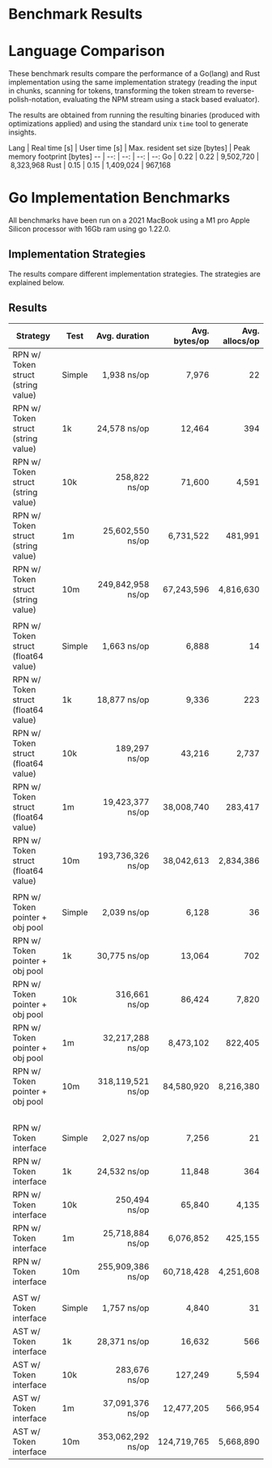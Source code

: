 # Benchmark Results

# Language Comparison

These benchmark results compare the performance of a Go(lang) and Rust implementation
using the same implementation strategy (reading the input in chunks, scanning for
tokens, transforming the token stream to reverse-polish-notation, evaluating the
NPM stream using a stack based evaluator).

The results are obtained from running the resulting binaries (produced with
optimizations applied) and using the standard unix `time` tool to generate
insights.

Lang | Real time [s] | User time [s] | Max. resident set size [bytes] | Peak memory footprint [bytes]
-- | --: | --: | --: | --:
Go | 0.22 | 0.22 | 9,502,720 | 8,323,968
Rust | 0.15 | 0.15 | 1,409,024 | 967,168

# Go Implementation Benchmarks

All benchmarks have been run on a 2021 MacBook using a M1 pro Apple Silicon
processor with 16Gb ram using go 1.22.0.

## Implementation Strategies

The results compare different implementation strategies. The strategies are
explained below.

## Results

Strategy | Test | Avg. duration | Avg. bytes/op | Avg. allocs/op
-- | -- | --: | --: | --:
RPN w/ Token struct (string value) | Simple | 1,938 ns/op | 7,976 | 22
RPN w/ Token struct (string value) | 1k |  24,578 ns/op | 12,464 | 394
RPN w/ Token struct (string value) | 10k | 258,822 ns/op | 71,600 | 4,591
RPN w/ Token struct (string value) | 1m | 25,602,550 ns/op | 6,731,522 | 481,991
RPN w/ Token struct (string value) | 10m | 249,842,958 ns/op | 67,243,596 | 4,816,630
| | | | 
RPN w/ Token struct (float64 value) | Simple | 1,663 ns/op | 6,888 | 14
RPN w/ Token struct (float64 value) | 1k |  18,877 ns/op | 9,336 | 223
RPN w/ Token struct (float64 value) | 10k | 189,297 ns/op | 43,216 | 2,737
RPN w/ Token struct (float64 value) | 1m | 19,423,377 ns/op | 38,008,740 | 283,417
RPN w/ Token struct (float64 value) | 10m | 193,736,326 ns/op | 38,042,613 | 2,834,386
| | | | 
RPN w/ Token pointer + obj pool | Simple | 2,039 ns/op | 6,128 | 36
RPN w/ Token pointer + obj pool | 1k |  30,775 ns/op | 13,064 | 702
RPN w/ Token pointer + obj pool | 10k | 316,661 ns/op | 86,424 | 7,820
RPN w/ Token pointer + obj pool | 1m | 32,217,288 ns/op | 8,473,102 | 822,405
RPN w/ Token pointer + obj pool | 10m | 318,119,521 ns/op | 84,580,920 | 8,216,380
| | | |
RPN w/ Token interface | Simple | 2,027 ns/op | 7,256 | 21
RPN w/ Token interface | 1k |  24,532 ns/op | 11,848 | 364
RPN w/ Token interface | 10k | 250,494 ns/op | 65,840 | 4,135
RPN w/ Token interface | 1m | 25,718,884 ns/op | 6,076,852 | 425,155
RPN w/ Token interface | 10m | 255,909,386 ns/op | 60,718,428 | 4,251,608
| | | |
AST w/ Token interface | Simple | 1,757 ns/op | 4,840 | 31
AST w/ Token interface | 1k |  28,371 ns/op | 16,632 | 566
AST w/ Token interface | 10k | 283,676 ns/op | 127,249 | 5,594
AST w/ Token interface | 1m | 37,091,376 ns/op | 12,477,205 | 566,954
AST w/ Token interface | 10m | 353,062,292 ns/op | 124,719,765 | 5,668,890